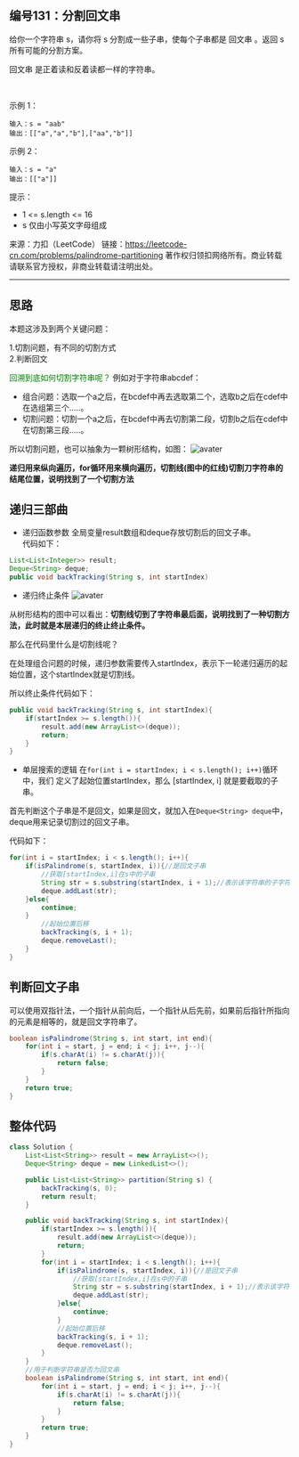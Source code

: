## 编号131：分割回文串
给你一个字符串 s，请你将 s 分割成一些子串，使每个子串都是 回文串 。返回 s 所有可能的分割方案。

回文串 是正着读和反着读都一样的字符串。

 

示例 1：
```
输入：s = "aab"
输出：[["a","a","b"],["aa","b"]]
```
示例 2：
```
输入：s = "a"
输出：[["a"]] 
```
提示：

* 1 <= s.length <= 16
* s 仅由小写英文字母组成

来源：力扣（LeetCode）
链接：https://leetcode-cn.com/problems/palindrome-partitioning
著作权归领扣网络所有。商业转载请联系官方授权，非商业转载请注明出处。

---
## 思路
本题这涉及到两个关键问题：

1.切割问题，有不同的切割方式
</br>2.判断回文

<span style="color:green">回溯到底如何切割字符串呢？</span>
例如对于字符串abcdef：

* 组合问题：选取一个a之后，在bcdef中再去选取第二个，选取b之后在cdef中在选组第三个.....。
* 切割问题：切割一个a之后，在bcdef中再去切割第二段，切割b之后在cdef中在切割第三段.....。

所以切割问题，也可以抽象为一颗树形结构，如图：
![avater](https://camo.githubusercontent.com/907a2a94961ed3e0c1b67469e6f51163ce7a044af822069f0983ceccf4c168a2/68747470733a2f2f636f64652d7468696e6b696e672e63646e2e626365626f732e636f6d2f706963732f3133312e2545352538382538362545352538392542322545352539422539452545362539362538372545342542382542322e6a7067)

**递归用来纵向遍历，for循环用来横向遍历，切割线(图中的红线)切割刀字符串的结尾位置，说明找到了一个切割方法**

## 递归三部曲
* 递归函数参数
全局变量result数组和deque存放切割后的回文子串。
</br>代码如下：

```java
List<List<Integer>> result;
Deque<String> deque;
public void backTracking(String s, int startIndex)
```
* 递归终止条件
![avater](https://camo.githubusercontent.com/907a2a94961ed3e0c1b67469e6f51163ce7a044af822069f0983ceccf4c168a2/68747470733a2f2f636f64652d7468696e6b696e672e63646e2e626365626f732e636f6d2f706963732f3133312e2545352538382538362545352538392542322545352539422539452545362539362538372545342542382542322e6a7067)

从树形结构的图中可以看出：**切割线切到了字符串最后面，说明找到了一种切割方法，此时就是本层递归的终止终止条件。**

那么在代码里什么是切割线呢？

在处理组合问题的时候，递归参数需要传入startIndex，表示下一轮递归遍历的起始位置，这个startIndex就是切割线。

所以终止条件代码如下：
```java
public void backTracking(String s, int startIndex){
    if(startIndex >= s.length()){
        result.add(new ArrayList<>(deque));
        return;
    }
}
```
* 单层搜索的逻辑
在```for(int i = startIndex; i < s.length(); i++)```循环中，我们 定义了起始位置startIndex，那么 [startIndex, i] 就是要截取的子串。

首先判断这个子串是不是回文，如果是回文，就加入在```Deque<String> deque```中，deque用来记录切割过的回文子串。

代码如下：
```java
for(int i = startIndex; i < s.length(); i++){
    if(isPalindrome(s, startIndex, i)){//是回文子串
        //获取[startIndex,i]在s中的子串
        String str = s.substring(startIndex, i + 1);//表示该字符串的子字符串（从第startIndex个到i个）
        deque.addLast(str);
    }else{
        continue;
    }
        //起始位置后移
        backTracking(s, i + 1);
        deque.removeLast();
    }
}
```

## 判断回文子串
可以使用双指针法，一个指针从前向后，一个指针从后先前，如果前后指针所指向的元素是相等的，就是回文字符串了。
```java
boolean isPalindrome(String s, int start, int end){
    for(int i = start, j = end; i < j; i++, j--){
        if(s.charAt(i) != s.charAt(j)){
            return false;
        }
    }
    return true;
}
```
## 整体代码
```java
class Solution {
    List<List<String>> result = new ArrayList<>();
    Deque<String> deque = new LinkedList<>();

    public List<List<String>> partition(String s) {
        backTracking(s, 0);
        return result;
    }

    public void backTracking(String s, int startIndex){
        if(startIndex >= s.length()){
            result.add(new ArrayList<>(deque));
            return;
        }
        for(int i = startIndex; i < s.length(); i++){
            if(isPalindrome(s, startIndex, i)){//是回文子串
                //获取[startIndex,i]在s中的子串
                String str = s.substring(startIndex, i + 1);//表示该字符串的子字符串（从第startIndex个到i个）
                deque.addLast(str);
            }else{
                continue;
            }
            //起始位置后移
            backTracking(s, i + 1);
            deque.removeLast();
        }
    }
    //用于判断字符串是否为回文串
    boolean isPalindrome(String s, int start, int end){
        for(int i = start, j = end; i < j; i++, j--){
            if(s.charAt(i) != s.charAt(j)){
                return false;
            }
        }
        return true;
    }
}
```
